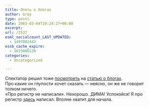 ```yaml
---
title: Опять о блогах
author: Gray
type: posts
date: 2003-03-04T19:24:27+00:00
excerpt:
url: /2537
esml_socialcount_LAST_UPDATED:
  - 1497082443
essb_cache_expire:
  - 1615880129
categories:
  - Uncategorized

---
```








Спектатор решил тоже <a href="http://register.spectator.ru/04.03.2003/14" target="_blank">посмотреть</a> на <a href="http://www.searchengines.ru/blog/archives/000322.html" target="_blank">статью о блогах</a>.  
Про какие он глупости хочет сказать &#8212; неясно, он же не говорит толком ничего.  
&#171;Про регистр не написали&#187;. Нехорошо. ДИМА! Успокойся! Я про регистр <a href="http://forum.ru-board.com/topic.cgi?forum=24&#038;topic=2628#1" target="_blank">здесь</a> написал. Вполне хватит для начала.